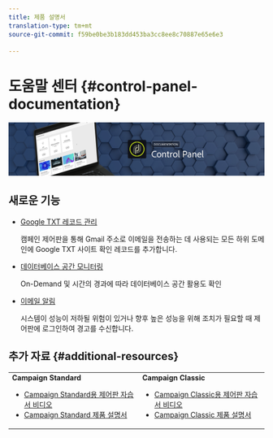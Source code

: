 ```yaml
---
title: 제품 설명서
translation-type: tm+mt
source-git-commit: f59be0be3b183dd453ba3cc8ee8c70887e65e6e3

---
```



# 도움말 센터 {#control-panel-documentation}

![](assets/do-not-localize/banner.png)

## 새로운 기능

* [Google TXT 레코드 관리](subdomains-certificates/using/managing-txt-records.md)

   캠페인 제어판을 통해 Gmail 주소로 이메일을 전송하는 데 사용되는 모든 하위 도메인에 Google TXT 사이트 확인 레코드를 추가합니다.

* [데이터베이스 공간 모니터링](performance-monitoring/using/database-monitoring.md)

   On-Demand 및 시간의 경과에 따라 데이터베이스 공간 활용도 확인

* [이메일 알림](performance-monitoring/using/email-alerting.md)

   시스템이 성능이 저하될 위험이 있거나 향후 높은 성능을 위해 조치가 필요할 때 제어판에 로그인하여 경고를 수신합니다.

## 추가 자료 {#additional-resources}

<table>
    <tr>
        <td><b>Campaign Standard</b><br/>
        <ul>
            <li><a href="https://docs.adobe.com/content/help/en/campaign-learn/campaign-standard-tutorials/administrating/control-panel/control-panel-overview.html">Campaign Standard용 제어판 자습서 비디오</a></li>
            <li><a href="https://docs.adobe.com/content/help/en/campaign-standard/using/campaign-standard-home.html">Campaign Standard 제품 설명서</a></li>
        </ul>
        </td>
        <td><b>Campaign Classic</b><br/>
        <ul>
            <li><a href="https://docs.adobe.com/content/help/en/campaign-learn/campaign-classic-tutorials/administrating/control-panel-acc/control-panel-overview.html">Campaign Classic용 제어판 자습서 비디오</a></li>
            <li><a href="https://docs.adobe.com/content/help/en/campaign-classic/using/campaign-classic-home.html">Campaign Classic 제품 설명서</a></li>
        </ul>
        </td>
    </tr>
</table>
